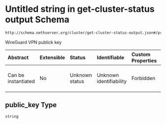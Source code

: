 # Untitled string in get-cluster-status output Schema

```txt
http://schema.nethserver.org/cluster/get-cluster-status-output.json#/properties/nodes/items/properties/vpn/properties/public_key
```

WireGuard VPN publick key

| Abstract            | Extensible | Status         | Identifiable            | Custom Properties | Additional Properties | Access Restrictions | Defined In                                                                                        |
| :------------------ | :--------- | :------------- | :---------------------- | :---------------- | :-------------------- | :------------------ | :------------------------------------------------------------------------------------------------ |
| Can be instantiated | No         | Unknown status | Unknown identifiability | Forbidden         | Allowed               | none                | [get-cluster-status-output.json\*](cluster/get-cluster-status-output.json "open original schema") |

## public\_key Type

`string`
